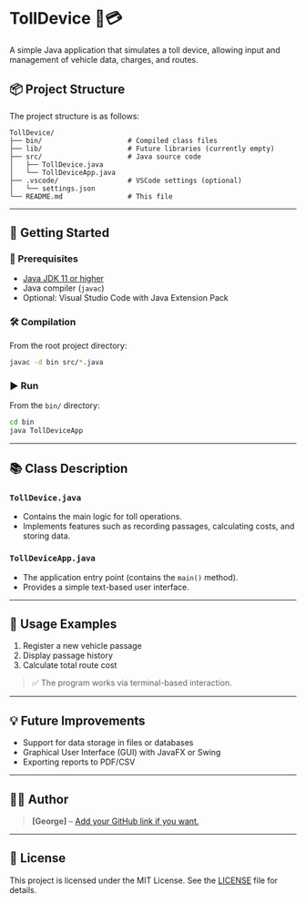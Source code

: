 # TollDevice 🚗💳

A simple Java application that simulates a toll device, allowing input and management of vehicle data, charges, and routes.

## 📦 Project Structure

The project structure is as follows:

```
TollDevice/
├── bin/                     # Compiled class files
├── lib/                     # Future libraries (currently empty)
├── src/                     # Java source code
│   ├── TollDevice.java
│   └── TollDeviceApp.java
├── .vscode/                 # VSCode settings (optional)
│   └── settings.json
└── README.md                # This file
```

---

## 🚀 Getting Started

### 🔧 Prerequisites

- [Java JDK 11 or higher](https://www.oracle.com/java/technologies/javase-jdk11-downloads.html)
- Java compiler (`javac`)
- Optional: Visual Studio Code with Java Extension Pack

### 🛠️ Compilation

From the root project directory:

```bash
javac -d bin src/*.java
```

### ▶️ Run

From the `bin/` directory:

```bash
cd bin
java TollDeviceApp
```

---

## 📚 Class Description

### `TollDevice.java`

- Contains the main logic for toll operations.
- Implements features such as recording passages, calculating costs, and storing data.

### `TollDeviceApp.java`

- The application entry point (contains the `main()` method).
- Provides a simple text-based user interface.

---

## 🧪 Usage Examples

1. Register a new vehicle passage
2. Display passage history
3. Calculate total route cost

> ✅ The program works via terminal-based interaction.

---

## 💡 Future Improvements

- Support for data storage in files or databases
- Graphical User Interface (GUI) with JavaFX or Swing
- Exporting reports to PDF/CSV

---

## 🧑‍💻 Author

> **[George]** – [Add your GitHub link if you want.](https://github.com/GPap223)

---

## 📄 License

This project is licensed under the MIT License. See the [LICENSE](LICENSE) file for details.
